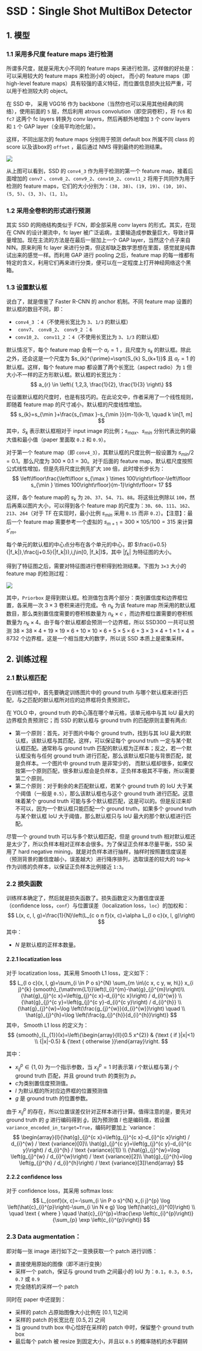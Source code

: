 # SSD：Single Shot MultiBox Detector

## 1. 模型

### 1.1 采用多尺度 feature maps 进行检测

所谓多尺度，就是采用大小不同的 feature maps 来进行检测，这样做的好处是：可以采用较大的 feature maps 来检测小的 object， 而小的 feature maps（即 high-level feature maps）具有较强的语义特征，而位置信息损失比较严重，可以用于检测较大的 object。



在 SSD 中， 采用 VGG16 作为 backbone（当然你也可以采用其他经典的网络），使用前面的 `5` 层，然后利用 atrous convolution（即空洞卷积），将 `fc6` 和 `fc7` 这两个 fc layers 转换为 conv layers，然后再额外地增加 `3` 个 conv layers 和 `1` 个 GAP layer（全局平均池化层）。



这样，不同出层次的 feature maps 分别用于预测 default box 所属不同 class 的 score 以及该box的  `offset` ，最后通过 NMS 得到最终的检测结果。

![](../images/SSD%20Model.png)



从上图可以看到，SSD 的 `conv4_3` 作为用于检测的第一个 feature map，接着后面增加的 `conv7` 、`conv8_2`、`conv9_2`、`conv10_2`、`conv11_2` 将用于共同作为用于检测的 feature maps，它们的大小分别为：`(38, 38)`、`(19, 19)`、`(10, 10)`、`(5, 5)`、`(3, 3)`、`(1, 1)`。



### 1.2 采用全卷积的形式进行预测

其实 SSD 的网络结构类似于 FCN，即全部采用 conv layers 的形式。其实，在现在 CNN 的设计潮流中，fc layer 被广泛诟病，主要输造成参数量巨大，导致计算量增加。现在主流的方法是在最后一层加上一个 GAP layer，当然这个点子来自 NIN。原来利用 fc layer 来进行分类，但这却缺乏数学思想在里面，感觉就是纯靠试出来的感觉一样。而利用 GAP 进行 pooling 之后，feature map 的每一维都有特定的含义，利用它们再来进行分类，便可以在一定程度上打开神经网络这个黑箱。



### 1.3 设置默认框

说白了，就是借鉴了 Faster R-CNN 的 anchor 机制。不同 feature map 设置的默认框的数目不同，即：

-  `conv4_3` ：`4`（不使用长宽比为 `3`、`1/3` 的默认框）
- ` conv7`、 `conv8_2`、 `conv9_2` ：`6`
-  `conv10_2`、 `conv11_2` ：`4`（不使用长宽比为 `3`、`1/3` 的默认框）



默认情况下，每个 feature map 会有一个 $a_{r}=1$ ，且尺度为 $s_{k}$ 的默认框。除此之外，还会这是一个尺度为 $s_{k}^{\prime}=\sqrt{S_{k} S_{k+1}}$ 且 $a_{r}=1$ 的默认框。这样，每个 feature map 都设置了两个长宽比（aspect radio）为 `1` 但大小不一样的正方形默认框。默认框的长宽比为：
$$
a_{r} \in \left\{ 1,2,3, \frac{1}{2}, \frac{1}{3}
\right\} 
$$


在设置默认框的尺度时，也是有技巧的。在此论文中，作者采用了一个线性规则，即随着 feature map 的尺寸减小，默认框的尺度线性增加。
$$
s_{k}=s_{\min }+\frac{s_{\max }-s_{\min }}{m-1}(k-1), \quad k \in[1, m]
$$
 其中，$S_{k}$ 表示默认框相对于 input image 的比例；$s_{max}$、$s_{min}$ 分别代表比例的最大值和最小值（paper 里面取 `0.2` 和 `0.9`）。



对于第一个 feature map（即 `conv4_3`），其默认框的尺度比例一般设置为 $s_{min}/2=0.1$。那么尺度为 $300\times0.1=30$。对于后面的 feature map，默认框尺度按照公式线性增加，但是先将尺度比例先扩大 `100` 倍，此时增长步长为：
$$
\left\lfloor\frac{\left\lfloor s_{\max } \times 100\right\rfloor-\left\lfloor s_{\min } \times 100\right\rfloor}{m-1}\right\rfloor= 17
$$


这样，各个 feature map的 $s_{k}$ 为 `20`、`37`、`54`、`71`、`88`。将这些比例除以 `100`，然后再乘以图片大小，可以得到各个 feature map 的尺度为：`30`、`60`、`111`、`162`、`213`、`264`（对于 TF 在实现时，最小比例  $s_{min}$ 采用 `0.15` 而非 `0.2`）。【注意】：最后一个 feature map 需要参考一个虚拟的 $s_{m+1}=300 \times105/100=315$ 来计算 $s'_{m}$。



每个单元的默认框的中心点分布在各个单元的中心，即 $\frac{i+0.5}{|f_k|},\frac{j+0.5}{|f_k|}),i,j\in[0, |f_k|)$，其中 $|f_k|$ 为特征图的大小。



得到了特征图之后，需要对特征图进行卷积得到检测结果。下图为 `3×3` 大小的 feature map 的检测过程：

![](../images/Feature%20map.jpg)



其中，`Priorbox` 是得到默认框。检测值包含两个部分：类别置信度和边界框位置，各采用一次 $3\times3$ 卷积来进行完成。令 $n_{k}$ 为该 feature map 所采用的默认框数目，那么类别置信度需要的卷积核数量为 $n_{k}\times c$ ，而边界框位置需要的卷积核数量为 $n_{k}\times 4$。由于每个默认框都会预测一个边界框，所以 SSD300 一共可以预测 $38\times38\times4+19\times19\times6+10\times10\times6+5\times5\times6+3\times3\times4+1\times1\times4=8732$ 个边界框，这是一个相当庞大的数字，所以说 SSD 本质上是密集采样。



## 2. 训练过程

### 2.1 默认框匹配 
在训练过程中，首先要确定训练图片中的 ground truth 与哪个默认框来进行匹配，与之匹配的默认框所对应的边界框将负责预测它。



在 YOLO 中，ground truth 的中心落在哪个单元格，该单元格中与其 IoU 最大的边界框负责预测它；而 SSD 的默认框与 ground truth 的匹配原则主要有两点:

* 第一个原则：首先，对于图片中每个 ground truth，找到与其 IoU 最大的默认框，该默认框与其匹配，这样，可以保证每个 ground truth 一定与某个默认框匹配。通常称与 ground truth 匹配的默认框为正样本；反之，若一个默认框没有与任何 ground truth 进行匹配，那么该默认框只能与背景匹配，就是负样本。一个图片中 ground truth 是非常少的， 而默认框却很多，如果仅按第一个原则匹配，很多默认框会是负样本，正负样本极其不平衡，所以需要第二个原则。
* 第二个原则：对于剩余的未匹配默认框，若某个 ground truth 的 IoU 大于某个阈值（一般是 `0.5`），那么该默认框也与这个 ground truth 进行匹配。这意味着某个 ground truth 可能与多个默认框匹配，这是可以的。但是反过来却不可以，因为一个默认框只能匹配一个 ground truth，如果多个 ground truth 与某个默认框 IoU 大于阈值，那么默认框只与 IoU 最大的那个默认框进行匹配。



尽管一个 ground truth 可以与多个默认框匹配，但是 ground truth 相对默认框还是太少了，所以负样本相对正样本会很多。为了保证正负样本尽量平衡，SSD 采用了 hard negative mining，就是对负样本进行抽样，抽样时按照置信度误差（预测背景的置信度越小，误差越大）进行降序排列，选取误差的较大的 top-k 作为训练的负样本，以保证正负样本比例接近 `1:3`。



### 2.2 损失函数

训练样本确定了，然后就是损失函数了。损失函数定义为置信度误差（confidence loss，`conf`）与位置误差（localization loss，`loc`）的加权和： 
$$
L(x, c, l, g)=\frac{1}{N}\left(L_{c o n f}(x, c)+\alpha L_{l o c}(x, l, g)\right)
$$
其中：

* $N$ 是默认框的正样本数量。



#### 2.2.1 locatization loss

对于 locatization loss，其采用 Smooth L1 loss，定义如下：
$$
L_{l o c}(x, l, g)=\sum_{i \in P o s}^{N} \sum_{m \in\{c x, c y, w, h\}} x_{i j}^{k} {smooth}_{\mathrm{L1}}\left(l_{i}^{m}-\hat{g}_{j}^{m}\right)\\
{\hat{g}_{j}^{c x}=\left(g_{j}^{c x}-d_{i}^{c x}\right) / d_{i}^{w}} \\
{\hat{g}_{j}^{c y}=\left(g_{j}^{c y}-d_{i}^{c y}\right) / d_{i}^{h}} \\ 
{\hat{g}_{j}^{w}=\log \left(\frac{g_{j}^{w}}{d_{i}^{w}}\right) \quad \\
\hat{g}_{j}^{h}=\log \left(\frac{g_{j}^{h}}{d_{i}^{h}}\right)}
$$
其中， Smooth L1 loss 的定义为：
$$
{smooth}_{L_{1}}(x)=\left\{\begin{array}{ll}{0.5 x^{2}} & {\text { if }|x|<1} \\ {|x|-0.5} & {\text { otherwise }}\end{array}\right.
$$


其中：

* $x^p_{ij}\in \{ 1,0 \}$ 为一个指示参数，当  $x^p_{ij}= 1$ 时表示第 $i$ 个默认框与第 $j$ 个 ground truth 匹配，并且 ground truth 的类别为 $p$。
* $c$为类别置信度预测值。
* $l$ 为默认框的所对应边界框的位置预测值
* $g$ 是 ground truth 的位置参数。



由于 $x^p_{ij}$ 的存在，所以位置误差仅针对正样本进行计算。值得注意的是，要先对 ground truth 的 $g$ 进行编码得到 $\hat{g}$，因为预测值 $l$ 也是编码值，若设置 `variance_encoded_in_target=True`，编码时要加上 `variance：
$$
\begin{array}{l}{\hat{g}_{j}^{c x}=\left(g_{j}^{c x}-d_{i}^{c x}\right) / d_{i}^{w} / \text {variance}[0]\\
\hat{g}_{j}^{c y}=\left(g_{j}^{c y}-d_{i}^{c y}\right) / d_{i}^{h} / \text {variance}[1]} \\
{\hat{g}_{j}^{w}=\log \left(g_{j}^{w} / d_{i}^{w}\right) / \text {variance}[2]\\
\hat{g}_{j}^{h}=\log \left(g_{j}^{h} / d_{i}^{h}\right) / \text {variance}[3]}\end{array}
$$


#### 2.2.2 confidence loss

对于 confidence loss，其采用 softmax loss:
$$
L_{conf}(x, c)=-\sum_{i \in P o s}^{N} x_{i j}^{p} \log \left(\hat{c}_{i}^{p}\right)-\sum_{i \in N e g} \log \left(\hat{c}_{i}^{0}\right) \\
\quad \text { where } \quad \hat{c}_{i}^{p}=\frac{\exp \left(c_{i}^{p}\right)}{\sum_{p} \exp \left(c_{i}^{p}\right)}
$$


### 2.3 **Data augmentation：**

即对每一张 image 进行如下之一变换获取一个 patch 进行训练：

- 直接使用原始的图像（即不进行变换）
- 采样一个 patch，保证与 ground truth 之间最小的 IoU 为：`0.1`，`0.3`，`0.5`，`0.7` 或 `0.9`
- 完全随机的采样一个 patch



同时在 paper 中还提到：

- 采样的 patch 占原始图像大小比例在 $[0.1,\,1]$之间
- 采样的 patch 的长宽比在 $[0.5,\,2]$ 之间
- 当 ground truth box 中心恰好在采样的 patch 中时，保留整个 ground truth box
- 最后每个 patch 被 resize 到固定大小，并且以 `0.5` 的概率随机的水平翻转



